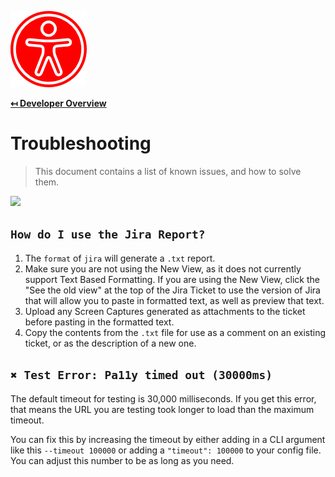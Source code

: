 ![Logo](img/logo.png "Logo")

**[↤ Developer Overview](../README.md)**

Troubleshooting
===

> This document contains a list of known issues, and how to solve them.
<img src="https://octodex.github.com/images/dinotocat.png" width="400" />

`How do I use the Jira Report?`
---

1. The `format` of `jira` will generate a `.txt` report.
2. Make sure you are not using the New View, as it does not currently support Text Based Formatting.  If you are using the New View, click the "See the old view" at the top of the Jira Ticket to use the version of Jira that will allow you to paste in formatted text, as well as preview that text.
3. Upload any Screen Captures generated as attachments to the ticket before pasting in the formatted text.
4. Copy the contents from the `.txt` file for use as a comment on an existing ticket, or as the description of a new one.

`✖ Test Error: Pa11y timed out (30000ms)`
---

The default timeout for testing is 30,000 milliseconds.  If you get this error, that means the URL you are testing took longer to load than the maximum timeout.

You can fix this by increasing the timeout by either adding in a CLI argument like this `--timeout 100000` or adding a `"timeout": 100000` to your config file.  You can adjust this number to be as long as you need.
